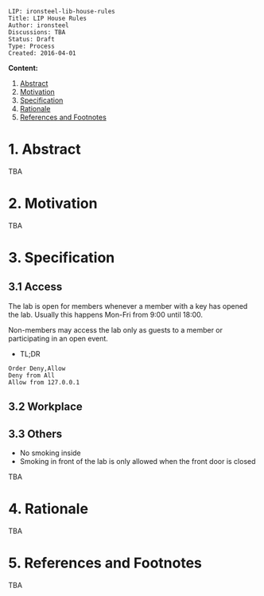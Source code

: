 ```
LIP: ironsteel-lib-house-rules
Title: LIP House Rules 
Author: ironsteel
Discussions: TBA 
Status: Draft
Type: Process
Created: 2016-04-01
```


**Content:**

1. [Abstract](#1-abstract)
2. [Motivation](#2-motivation)
3. [Specification](#3-specification)
4. [Rationale](#4-rationale)
5. [References and Footnotes](#5-references-and-footnotes)


# 1. Abstract

TBA

# 2. Motivation

TBA

# 3. Specification

## 3.1 Access

The lab is open for members whenever a member with a key has opened the lab. Usually this happens Mon-Fri from 9:00 until 18:00. 

Non-members may access the lab only as guests to a member or participating in an open event.

  - TL;DR
```
Order Deny,Allow
Deny from All
Allow from 127.0.0.1
```


#### 


## 3.2 Workplace
## 3.3 Others

* No smoking inside
* Smoking in front of the lab is only allowed when the front door is closed 


TBA

# 4. Rationale

TBA

# 5. References and Footnotes

TBA

